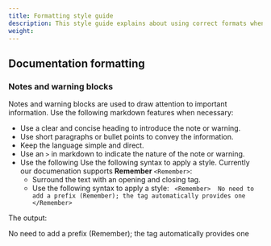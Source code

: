 ```yaml
---
title: Formatting style guide
description: This style guide explains about using correct formats when writing documenation.
weight: 
---
```

## Documentation formatting

### Notes and warning blocks

Notes and warning blocks are used to draw attention to important information. Use the following markdown features when necessary:

- Use a clear and concise heading to introduce the note or warning.
- Use short paragraphs or bullet points to convey the information.
- Keep the language simple and direct.
- Use an `>` in markdown to indicate the nature of the note or warning. 
- Use the following Use the following syntax to apply a style. Currently our documenation supports **Remember** `<Remember>`:
  * Surround the text with an opening and closing tag.
  * Use the following syntax to apply a style:
` <Remember> 
No need to add a prefix (Remember); the tag automatically provides one
</Remember>`

The output: 

<Remember> 
No need to add a prefix (Remember); the tag automatically provides one
</Remember>
